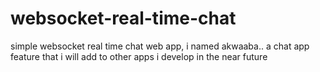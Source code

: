 # websocket-real-time-chat
simple websocket real time chat web app, i named akwaaba.. a chat app feature that i will add to other apps i develop in the near future
